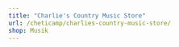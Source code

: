 ```yaml
---
title: "Charlie's Country Music Store"
url: /cheticamp/charlies-country-music-store/
shop: Musik
---
```

